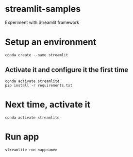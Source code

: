 # streamlit-samples
Experiment with Streamlit framework


# Setup an environment


```
conda create --name streamlit
```

## Activate it and configure it the first time
```
conda activate streamlite
pip install -r requirements.txt
```



# Next time, activate it

```
conda activate streamlite
```

# Run app

```
streamlite run <appname>
```
